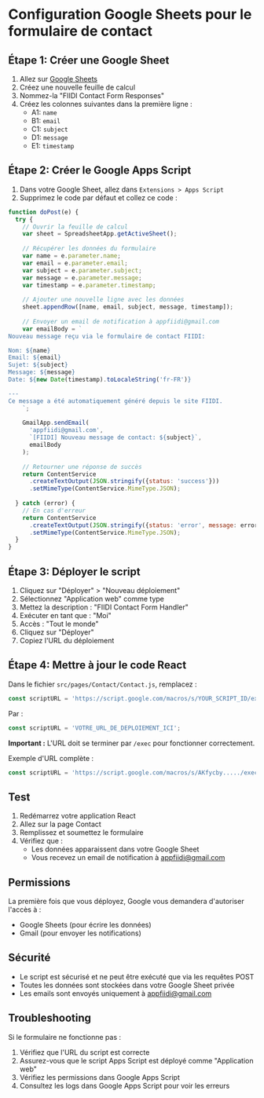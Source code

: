 # Configuration Google Sheets pour le formulaire de contact

## Étape 1: Créer une Google Sheet

1. Allez sur [Google Sheets](https://sheets.google.com)
2. Créez une nouvelle feuille de calcul
3. Nommez-la "FIIDI Contact Form Responses"
4. Créez les colonnes suivantes dans la première ligne :
   - A1: `name`
   - B1: `email` 
   - C1: `subject`
   - D1: `message`
   - E1: `timestamp`

## Étape 2: Créer le Google Apps Script

1. Dans votre Google Sheet, allez dans `Extensions > Apps Script`
2. Supprimez le code par défaut et collez ce code :

```javascript
function doPost(e) {
  try {
    // Ouvrir la feuille de calcul
    var sheet = SpreadsheetApp.getActiveSheet();
    
    // Récupérer les données du formulaire
    var name = e.parameter.name;
    var email = e.parameter.email;
    var subject = e.parameter.subject;
    var message = e.parameter.message;
    var timestamp = e.parameter.timestamp;
    
    // Ajouter une nouvelle ligne avec les données
    sheet.appendRow([name, email, subject, message, timestamp]);
    
    // Envoyer un email de notification à appfiidi@gmail.com
    var emailBody = `
Nouveau message reçu via le formulaire de contact FIIDI:

Nom: ${name}
Email: ${email}
Sujet: ${subject}
Message: ${message}
Date: ${new Date(timestamp).toLocaleString('fr-FR')}

---
Ce message a été automatiquement généré depuis le site FIIDI.
    `;
    
    GmailApp.sendEmail(
      'appfiidi@gmail.com',
      `[FIIDI] Nouveau message de contact: ${subject}`,
      emailBody
    );
    
    // Retourner une réponse de succès
    return ContentService
      .createTextOutput(JSON.stringify({status: 'success'}))
      .setMimeType(ContentService.MimeType.JSON);
      
  } catch (error) {
    // En cas d'erreur
    return ContentService
      .createTextOutput(JSON.stringify({status: 'error', message: error.toString()}))
      .setMimeType(ContentService.MimeType.JSON);
  }
}
```

## Étape 3: Déployer le script

1. Cliquez sur "Déployer" > "Nouveau déploiement"
2. Sélectionnez "Application web" comme type
3. Mettez la description : "FIIDI Contact Form Handler"
4. Exécuter en tant que : "Moi"
5. Accès : "Tout le monde"
6. Cliquez sur "Déployer"
7. Copiez l'URL du déploiement

## Étape 4: Mettre à jour le code React

Dans le fichier `src/pages/Contact/Contact.js`, remplacez :
```javascript
const scriptURL = 'https://script.google.com/macros/s/YOUR_SCRIPT_ID/exec';
```

Par :
```javascript
const scriptURL = 'VOTRE_URL_DE_DEPLOIEMENT_ICI';
```

**Important :** L'URL doit se terminer par `/exec` pour fonctionner correctement.

Exemple d'URL complète :
```javascript
const scriptURL = 'https://script.google.com/macros/s/AKfycby...../exec';
```

## Test

1. Redémarrez votre application React
2. Allez sur la page Contact
3. Remplissez et soumettez le formulaire
4. Vérifiez que :
   - Les données apparaissent dans votre Google Sheet
   - Vous recevez un email de notification à appfiidi@gmail.com

## Permissions

La première fois que vous déployez, Google vous demandera d'autoriser l'accès à :
- Google Sheets (pour écrire les données)
- Gmail (pour envoyer les notifications)

## Sécurité

- Le script est sécurisé et ne peut être exécuté que via les requêtes POST
- Toutes les données sont stockées dans votre Google Sheet privée
- Les emails sont envoyés uniquement à appfiidi@gmail.com

## Troubleshooting

Si le formulaire ne fonctionne pas :
1. Vérifiez que l'URL du script est correcte
2. Assurez-vous que le script Apps Script est déployé comme "Application web"
3. Vérifiez les permissions dans Google Apps Script
4. Consultez les logs dans Google Apps Script pour voir les erreurs
